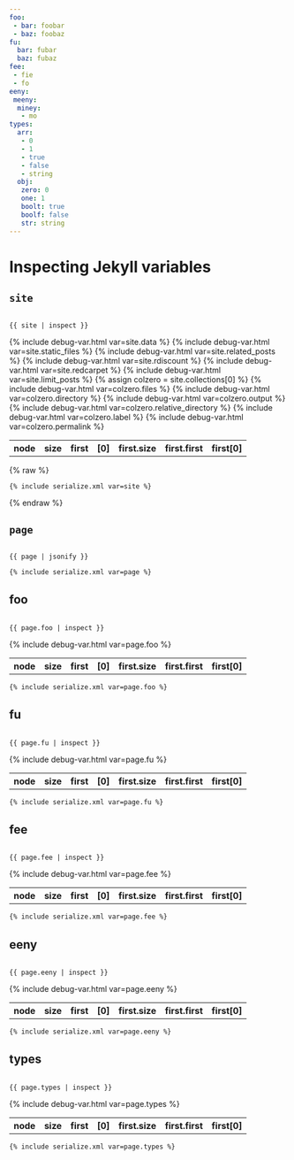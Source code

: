 ```yaml
---
foo:
 - bar: foobar
 - baz: foobaz
fu:
  bar: fubar
  baz: fubaz
fee:
 - fie
 - fo
eeny:
 meeny:
  miney:
   - mo
types:
  arr:
   - 0
   - 1
   - true
   - false
   - string
  obj:
   zero: 0
   one: 1
   boolt: true
   boolf: false
   str: string
---
```


<link rel="stylesheet" href="https://cdnjs.cloudflare.com/ajax/libs/highlight.js/11.9.0/styles/default.min.css">
<script src="https://cdnjs.cloudflare.com/ajax/libs/highlight.js/11.9.0/highlight.min.js"></script>

<!-- and it's easy to individually load additional languages -->
<script src="https://cdnjs.cloudflare.com/ajax/libs/highlight.js/11.9.0/languages/json.min.js"></script>
<script src="https://cdnjs.cloudflare.com/ajax/libs/highlight.js/11.9.0/languages/xml.min.js"></script>

<script>hljs.highlightAll();</script>

# Inspecting Jekyll variables

## `site`

<pre><code class="language-json">
{{ site | inspect }}
</code></pre>

<table>
 <tr>
  <th>node</th>
  <th>size</th>
  <th>first</th>
  <th>[0]</th>
  <th>first.size</th>
  <th>first.first</th>
  <th>first[0]</th>
 </tr>
 {% include debug-var.html var=site.data %}
 {% include debug-var.html var=site.static_files %}
 {% include debug-var.html var=site.related_posts %}
 {% include debug-var.html var=site.rdiscount %}
 {% include debug-var.html var=site.redcarpet %}
 {% include debug-var.html var=site.limit_posts %}
 {% assign colzero = site.collections[0] %}
 {% include debug-var.html var=colzero.files %}
 {% include debug-var.html var=colzero.directory %}
 {% include debug-var.html var=colzero.output %}
 {% include debug-var.html var=colzero.relative_directory %}
 {% include debug-var.html var=colzero.label %}
 {% include debug-var.html var=colzero.permalink %}

</table>

{% raw %}
``````xml
{% include serialize.xml var=site %}
``````
{% endraw %}

## `page`

<pre><code class="language-json">
{{ page | jsonify }}
</code></pre>

<!-- {% raw %}
<pre><code class="language-xml">
{% include serialize.xml var=page %}
</code></pre>
{% endraw %}-->
``````xml
{% include serialize.xml var=page %}
``````


## foo

<pre><code class="language-json">
{{ page.foo | inspect }}
</code></pre>

<table>
 <tr>
  <th>node</th>
  <th>size</th>
  <th>first</th>
  <th>[0]</th>
  <th>first.size</th>
  <th>first.first</th>
  <th>first[0]</th>
 </tr>
{% include debug-var.html var=page.foo %}
</table>

``````xml
{% include serialize.xml var=page.foo %}
``````

## fu
<pre><code class="language-json">
{{ page.fu | inspect }}
</code></pre>

<table>
 <tr>
  <th>node</th>
  <th>size</th>
  <th>first</th>
  <th>[0]</th>
  <th>first.size</th>
  <th>first.first</th>
  <th>first[0]</th>
 </tr>
{% include debug-var.html var=page.fu %}
</table>

``````xml
{% include serialize.xml var=page.fu %}
``````

## fee
<pre><code class="language-json">
{{ page.fee | inspect }}
</code></pre>

<table>
 <tr>
  <th>node</th>
  <th>size</th>
  <th>first</th>
  <th>[0]</th>
  <th>first.size</th>
  <th>first.first</th>
  <th>first[0]</th>
 </tr>
{% include debug-var.html var=page.fee %}
</table>

``````xml
{% include serialize.xml var=page.fee %}
``````


## eeny
<pre><code class="language-json">
{{ page.eeny | inspect }}
</code></pre>

<table>
 <tr>
  <th>node</th>
  <th>size</th>
  <th>first</th>
  <th>[0]</th>
  <th>first.size</th>
  <th>first.first</th>
  <th>first[0]</th>
 </tr>
{% include debug-var.html var=page.eeny %}
</table>

``````xml
{% include serialize.xml var=page.eeny %}
``````

## types
<pre><code class="language-json">
{{ page.types | inspect }}
</code></pre>

<table>
 <tr>
  <th>node</th>
  <th>size</th>
  <th>first</th>
  <th>[0]</th>
  <th>first.size</th>
  <th>first.first</th>
  <th>first[0]</th>
 </tr>
{% include debug-var.html var=page.types %}
</table>

``````xml
{% include serialize.xml var=page.types %}
``````
